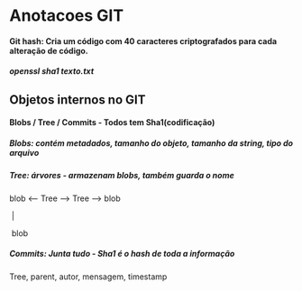 # Anotacoes GIT

#### Git hash: Cria um código com 40 caracteres criptografados para cada alteração de código.

##### openssl sha1 texto.txt

## Objetos internos no GIT

#### Blobs / Tree / Commits  -  Todos tem Sha1(codificação)

##### Blobs: contém metadados, tamanho do objeto, tamanho da string, tipo do arquivo

##### Tree: árvores - armazenam blobs, também guarda o nome

blob <-- Tree --> Tree --> blob

​                  |

​              blob

##### Commits: Junta tudo - Sha1 é o hash de toda a informação

Tree, parent, autor, mensagem, timestamp